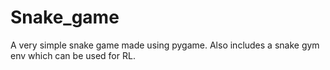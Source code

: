 # Snake_game
A very simple snake game made using pygame.
Also includes a snake gym env which can be used for RL.
